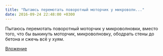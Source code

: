 ```yaml
---
title: "Пытаюсь перемотать поворотный моторчик у микроволн..."
date: 2016-09-24 22:48:00 +0300
---
```


Пытаюсь перемотать поворотный моторчик у микроволновки, вместо того, что бы выкинуть моторчик, микроволновку, ободрать стены до бетона и сжечь всё у хуям.

[Вложение](https://vk.com/photo41076938_434246455)
